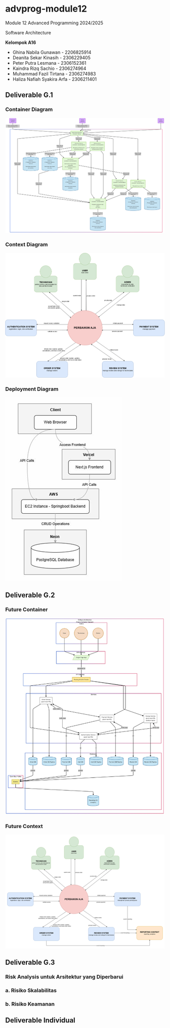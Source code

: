 # advprog-module12
Module 12 Advanced Programming 2024/2025

Software Architecture

**Kelompok A16**
- Ghina Nabila Gunawan - 2206825914
- Deanita Sekar Kinasih - 2306229405
- Peter Putra Lesmana - 2306152361
- Kaindra Rizq Sachio - 2306274964
- Muhammad Fazil Tirtana - 2306274983
- Haliza Nafiah Syakira Arfa - 2306211401

## Deliverable G.1

### Container Diagram
![Container Diagram](images/container.png)

### Context Diagram
![Context Diagram](images/context.png)

### Deployment Diagram
![Deployment Diagram](images/deployment.png)

## Deliverable G.2

### Future Container

![Future Container Diagram](images/future_container.png)

### Future Context

![Future Context Diagram](images/future_context.png)

## Deliverable G.3

### Risk Analysis untuk Arsitektur yang Diperbarui

### a. Risiko Skalabilitas

### b. Risiko Keamanan

## Deliverable Individual